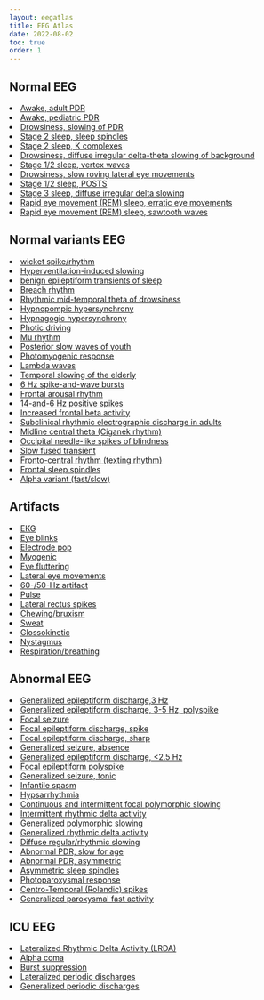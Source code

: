 ```yaml
---
layout: eegatlas
title: EEG Atlas
date: 2022-08-02
toc: true
order: 1
---
```


 <h2> Normal EEG </h2>
<li> <a href='../EEGAtlas/normal-eeg/Awake_adult_PDR'> Awake, adult PDR  </a> 
<li> <a href='../EEGAtlas/normal-eeg/Awake_pediatric_PDR'> Awake, pediatric PDR </a> 
<li> <a href='../EEGAtlas/normal-eeg/Drowsiness_slowing_of_PDR'> Drowsiness, slowing of PDR  </a> 
<li> <a href='../EEGAtlas/normal-eeg/Stage_2_sleep_sleep_spindles'> Stage 2 sleep, sleep spindles  </a> 
<li> <a href='../EEGAtlas/normal-eeg/Stage_2_sleep_K_complexes'> Stage 2 sleep, K complexes </a> 
<li> <a href='../EEGAtlas/normal-eeg/Drowsiness_diffuse_irregular_delta-theta_slowing_of_background'> Drowsiness, diffuse irregular delta-theta slowing of background </a> 
<li> <a href='../EEGAtlas/normal-eeg/Stage_1_2_sleep_vertex_waves'> Stage 1/2 sleep, vertex waves </a> 
<li> <a href='../EEGAtlas/normal-eeg/Drowsiness_slow_roving_lateral_eye_movements'> Drowsiness, slow roving lateral eye movements  </a> 
<li> <a href='../EEGAtlas/normal-eeg/Stage_1_2_sleep_POSTS'> Stage 1/2 sleep, POSTS  </a> 
<li> <a href='../EEGAtlas/normal-eeg/Stage_3_sleep_diffuse_irregular_delta_slowing'> Stage 3 sleep, diffuse irregular delta slowing  </a> 
<li> <a href='../EEGAtlas/normal-eeg/Rapid_eye_movement_(REM)_sleep_erratic_eye_movements'> Rapid eye movement (REM) sleep, erratic eye movements  </a> 
<li> <a href='../EEGAtlas/normal-eeg/Rapid_eye_movement_(REM)_sleep_sawtooth_waves'> Rapid eye movement (REM) sleep, sawtooth waves  </a> 
 <h2> Normal variants EEG </h2>
<li> <a href='../EEGAtlas/normalvariants-eeg/wicket_spike_rhythm'> wicket spike/rhythm </a> 
<li> <a href='../EEGAtlas/normalvariants-eeg/Hyperventilation-induced_slowing'> Hyperventilation-induced slowing  </a> 
<li> <a href='../EEGAtlas/normalvariants-eeg/benign_epileptiform_transients_of_sleep'> benign epileptiform transients of sleep </a> 
<li> <a href='../EEGAtlas/normalvariants-eeg/Breach_rhythm'> Breach rhythm </a> 
<li> <a href='../EEGAtlas/normalvariants-eeg/Rhythmic_mid-temporal_theta_of_drowsiness'> Rhythmic mid-temporal theta of drowsiness  </a> 
<li> <a href='../EEGAtlas/normalvariants-eeg/Hypnopompic_hypersynchrony'> Hypnopompic hypersynchrony  </a> 
<li> <a href='../EEGAtlas/normalvariants-eeg/Hypnagogic_hypersynchrony'> Hypnagogic hypersynchrony  </a> 
<li> <a href='../EEGAtlas/normalvariants-eeg/Photic_driving'> Photic driving  </a> 
<li> <a href='../EEGAtlas/normalvariants-eeg/Mu_rhythm'> Mu rhythm  </a> 
<li> <a href='../EEGAtlas/normalvariants-eeg/Posterior_slow_waves_of_youth'> Posterior slow waves of youth  </a> 
<li> <a href='../EEGAtlas/normalvariants-eeg/Photomyogenic_response'> Photomyogenic response  </a> 
<li> <a href='../EEGAtlas/normalvariants-eeg/Lambda_waves'> Lambda waves  </a> 
<li> <a href='../EEGAtlas/normalvariants-eeg/Temporal_slowing_of_the_elderly'> Temporal slowing of the elderly  </a> 
<li> <a href='../EEGAtlas/normalvariants-eeg/6_Hz_spike-and-wave_bursts'> 6 Hz spike-and-wave bursts  </a> 
<li> <a href='../EEGAtlas/normalvariants-eeg/Frontal_arousal_rhythm'> Frontal arousal rhythm </a> 
<li> <a href='../EEGAtlas/normalvariants-eeg/14-and-6_Hz_positive_spikes'> 14-and-6 Hz positive spikes  </a> 
<li> <a href='../EEGAtlas/normalvariants-eeg/Increased_frontal_beta_activity'> Increased frontal beta activity  </a> 
<li> <a href='../EEGAtlas/normalvariants-eeg/Subclinical_rhythmic_electrographic_discharge_in_adults'> Subclinical rhythmic electrographic discharge in adults  </a> 
<li> <a href='../EEGAtlas/normalvariants-eeg/Midline_central_theta_(Ciganek_rhythm)'> Midline central theta (Ciganek rhythm) </a> 
<li> <a href='../EEGAtlas/normalvariants-eeg/Occipital_needle-like_spikes_of_blindness'> Occipital needle-like spikes of blindness </a> 
<li> <a href='../EEGAtlas/normalvariants-eeg/Slow_fused_transient'> Slow fused transient  </a> 
<li> <a href='../EEGAtlas/normalvariants-eeg/Fronto-central_rhythm_(texting_rhythm)'> Fronto-central rhythm (texting rhythm) </a> 
<li> <a href='../EEGAtlas/normalvariants-eeg/Frontal_sleep_spindles'> Frontal sleep spindles </a> 
<li> <a href='../EEGAtlas/normalvariants-eeg/Alpha_variant_(fast_slow)'> Alpha variant (fast/slow) </a> 
 <h2> Artifacts </h2>
<li> <a href='../EEGAtlas/artifacts/EKG'> EKG  </a> 
<li> <a href='../EEGAtlas/artifacts/Eye_blinks'> Eye blinks  </a> 
<li> <a href='../EEGAtlas/artifacts/Electrode_pop'> Electrode pop </a> 
<li> <a href='../EEGAtlas/artifacts/Myogenic'> Myogenic  </a> 
<li> <a href='../EEGAtlas/artifacts/Eye_fluttering'> Eye fluttering </a> 
<li> <a href='../EEGAtlas/artifacts/Lateral_eye_movements'> Lateral eye movements  </a> 
<li> <a href='../EEGAtlas/artifacts/60-_50-Hz_artifact'> 60-/50-Hz artifact </a> 
<li> <a href='../EEGAtlas/artifacts/Pulse'> Pulse  </a> 
<li> <a href='../EEGAtlas/artifacts/Lateral_rectus_spikes'> Lateral rectus spikes </a> 
<li> <a href='../EEGAtlas/artifacts/Chewing_bruxism'> Chewing/bruxism </a> 
<li> <a href='../EEGAtlas/artifacts/Sweat'> Sweat  </a> 
<li> <a href='../EEGAtlas/artifacts/Glossokinetic'> Glossokinetic </a> 
<li> <a href='../EEGAtlas/artifacts/Nystagmus'> Nystagmus  </a> 
<li> <a href='../EEGAtlas/artifacts/Respiration_breathing'> Respiration/breathing  </a> 
 <h2> Abnormal EEG </h2>
<li> <a href='../EEGAtlas/abnormal-eeg/Generalized_epileptiform_discharge_3_Hz'> Generalized epileptiform discharge,3 Hz  </a> 
<li> <a href='../EEGAtlas/abnormal-eeg/Generalized_epileptiform_discharge_3-5_Hz_polyspike'> Generalized epileptiform discharge, 3-5 Hz, polyspike  </a> 
<li> <a href='../EEGAtlas/abnormal-eeg/Focal_seizure'> Focal seizure  </a> 
<li> <a href='../EEGAtlas/abnormal-eeg/Focal_epileptiform_discharge_spike'> Focal epileptiform discharge, spike  </a> 
<li> <a href='../EEGAtlas/abnormal-eeg/Focal_epileptiform_discharge_sharp'> Focal epileptiform discharge, sharp  </a> 
<li> <a href='../EEGAtlas/abnormal-eeg/Generalized_seizure_absence'> Generalized seizure, absence </a> 
<li> <a href='../EEGAtlas/abnormal-eeg/Generalized_epileptiform_discharge__less_than2.5_Hz'> Generalized epileptiform discharge, <2.5 Hz  </a> 
<li> <a href='../EEGAtlas/abnormal-eeg/Focal_epileptiform_polyspike'> Focal epileptiform polyspike  </a> 
<li> <a href='../EEGAtlas/abnormal-eeg/Generalized_seizure_tonic'> Generalized seizure, tonic  </a> 
<li> <a href='../EEGAtlas/abnormal-eeg/Infantile_spasm'> Infantile spasm  </a> 
<li> <a href='../EEGAtlas/abnormal-eeg/Hypsarrhythmia'> Hypsarrhythmia  </a> 
<li> <a href='../EEGAtlas/abnormal-eeg/Continuous_and_intermittent_focal_polymorphic_slowing'> Continuous and intermittent focal polymorphic slowing </a> 
<li> <a href='../EEGAtlas/abnormal-eeg/Intermittent_rhythmic_delta_activity'> Intermittent rhythmic delta activity </a> 
<li> <a href='../EEGAtlas/abnormal-eeg/Generalized_polymorphic_slowing'> Generalized polymorphic slowing </a> 
<li> <a href='../EEGAtlas/abnormal-eeg/Generalized_rhythmic_delta_activity'> Generalized rhythmic delta activity </a> 
<li> <a href='../EEGAtlas/abnormal-eeg/Diffuse_regular_rhythmic_slowing'> Diffuse regular/rhythmic slowing  </a> 
<li> <a href='../EEGAtlas/abnormal-eeg/Abnormal_PDR_slow_for_age'> Abnormal PDR, slow for age  </a> 
<li> <a href='../EEGAtlas/abnormal-eeg/Abnormal_PDR_asymmetric'> Abnormal PDR, asymmetric  </a> 
<li> <a href='../EEGAtlas/abnormal-eeg/Asymmetric_sleep_spindles'> Asymmetric sleep spindles </a> 
<li> <a href='../EEGAtlas/abnormal-eeg/Photoparoxysmal_response'> Photoparoxysmal response </a> 
<li> <a href='../EEGAtlas/abnormal-eeg/Centro-Temporal_(Rolandic)_spikes'> Centro-Temporal (Rolandic) spikes </a> 
<li> <a href='../EEGAtlas/abnormal-eeg/Generalized_paroxysmal_fast_activity'> Generalized paroxysmal fast activity </a> 
 <h2> ICU EEG </h2>
<li> <a href='../EEGAtlas/icu-eeg/Lateralized_Rhythmic_Delta_Activity_(LRDA)'> Lateralized Rhythmic Delta Activity (LRDA) </a> 
<li> <a href='../EEGAtlas/icu-eeg/Alpha_coma'> Alpha coma </a> 
<li> <a href='../EEGAtlas/icu-eeg/Burst_suppression'> Burst suppression </a> 
<li> <a href='../EEGAtlas/icu-eeg/Lateralized_periodic_discharges'> Lateralized periodic discharges </a> 
<li> <a href='../EEGAtlas/icu-eeg/Generalized_periodic_discharges'> Generalized periodic discharges </a> 
